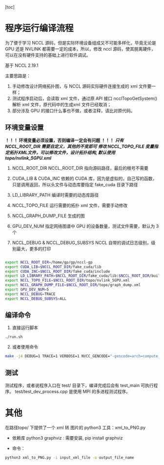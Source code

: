 
[toc]

# 程序运行编译流程

为了便于学习 NCCL 源码，但是实际环境设备组成又不可能多样化，毕竟无论是GPU 还是 NVLINK 都需要一定的成本，所以，修改 nccl 源码，使其脱离硬件，可以在没有硬件支持的基础上进行软件调试。

基于 NCCL 2.19.1

主要思路是：
1. 手动修改设计网络拓扑图，与 NCCL 源码实际硬件连接生成的 xml 文件要一样；
2. 测试程序启动后，会读取 xml 文件，通过原 API 接口 ncclTopoGetSystem() 解析 xml 文件，原代码中的生成xml 文件已经取消；
3. 部分涉及 GPU 的接口什么事也不做，或者注释，请比对原代码。

## 环境变量设置

**！！！ 环境变量必须设置，否则编译一定会有问题 ！！！**
***只有 NCCL_ROOT_DIR 需要自定义，其他的不变即可***
***修改 NCCL_TOPO_FILE 变量指定拓扑XML文件，可以修改文件，设计拓扑结构, 默认使用 topo/nvlink_5GPU.xml***
1. NCCL_ROOT_DIR
NCCL_ROOT_DIR 指向源码路径，最后的根号不需要

2. CUDA_LIB & CUDA_INC 
   依赖的 CUDA 库，因为是虚拟的，自己写的函数，只是调用返回，所以头文件与动态库要指定 fake_cuda 目录下路径

3. LD_LIBRARY_PATH
    编译时需要的动态库路径

4. NCCL_TOPO_FILE
   运行需要的拓扑 xml 文件，需要手动修改

5. NCCL_GRAPH_DUMP_FILE
   生成的图

6. GPU_DEV_NUM
   指定网络图谱中 GPU 的设备数量，测试文件需要，默认为 3 个

7. NCCL_DEBUG & NCCL_DEBUG_SUBSYS 
   NCCL 自带的调试日志级别，级别最大，更多的打印

```bash

export NCCL_ROOT_DIR=/home/gp/gp/nccl-gp
export CUDA_LIB=$NCCL_ROOT_DIR/fake_cuda/lib
export CUDA_INC=$NCCL_ROOT_DIR/fake_cuda/include
export LD_LIBRARY_PATH=$NCCL_ROOT_DIR/fake_cuda/lib:$NCCL_ROOT_DIR/build/lib
export NCCL_TOPO_FILE=$NCCL_ROOT_DIR/topo/nvlink_5GPU.xml
export NCCL_GRAPH_DUMP_FILE=$NCCL_ROOT_DIR/topo/graph_dump.xml
export GPU_DEV_NUM=5
export NCCL_DEBUG=TRACE
export NCCL_DEBUG_SUBSYS=ALL

```

## 编译命令

1. 直接运行脚本
```bash
./run.sh
```

2. 或者使用命令
```bash
make -j4 DEBUG=1 TRACE=1 VERBOSE=1 NVCC_GENCODE="-gencode=arch=compute_80,code=sm_80"
```

## 测试
测试程序，或者说程序入口在 test/ 目录下，编译完成后会有 test_main 可执行程序。
test/test_dev_process.cpp 是使用 MPI 的多进程测试程序。

# 其他

在路径topo/ 下提供了一个 xml 转 图片的 python3 工具：xml_to_PNG.py
* 依赖库
    python3
    graphviz : 需要安装,  pip install graphviz

* 命令：
```bash
python3 xml_to_PNG.py -i input_xml_file -o output_file_name
```
